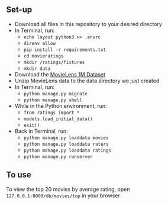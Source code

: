 ## Set-up

- Download all files in this repository to your desired directory
- In Terminal, run:
  - ```echo layout python3 >> .envrc```
  - ```direnv allow```
  - ```pip install -r requirements.txt```
  - ```cd movieratings```
  - ```mkdir /ratings/fixtures```
  - ```mkdir data```
- Download the [MovieLens 1M Dataset](http://files.grouplens.org/datasets/movielens/ml-1m.zip)
- Unzip MovieLens data to the data directory we just created
- In Terminal, run:
  - ```python manage.py migrate```
  - ```python manage.py shell```
- While in the Python environment, run:
  - ```from ratings import *```
  - ```models.load_initial_data()```
  - ```exit()```
- Back in Terminal, run:
  - ```python manage.py loaddata movies```
  - ```python manage.py loaddata raters```
  - ```python manage.py loaddata ratings```
  - ```python manage.py runserver```

## To use

To view the top 20 movies by average rating, open ```127.0.0.1:8000/db/movies/top``` in your browser
